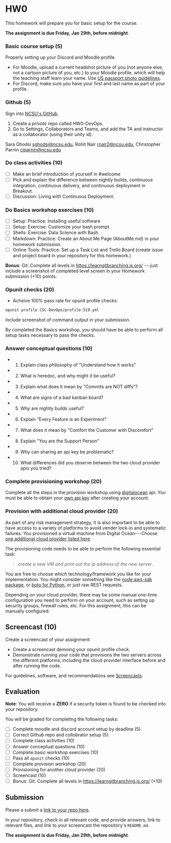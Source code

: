 # HW0

This homework will prepare you for basic setup for the course.

**The assignment is due Friday, Jan 29th, before midnight**.

### Basic course setup (5)

Properly setting up your Discord and Moodle profile.

* For Moodle, upload a current headshot picture of you (not anyone else, not a cartoon picture of you, etc.) to your Moodle profile, which will help the teaching staff learn your name. Use [US passport photo guidelines](https://travel.state.gov/content/travel/en/passports/how-apply/photos.html).
* For Discord, make sure you have your first and last name as part of your profile.

### Github (5)

Sign into [NCSU's GitHub](https://github.ncsu.edu/).

1. Create a *private* repo called HW0-DevOps. 
2. Go to Settings, Collaborators and Teams, and add the TA and instructor as a collaborator (using their unity id).

Sara Ghodsi <sghodsi@ncsu.edu>, Rohit Nair <rnair2@ncsu.edu>, Christopher Parnin <cjparnin@ncsu.edu>

### Do class activities (10)

* [ ] Make an brief introduction of yourself in #welcome
* [ ] Pick and explain the difference between nightly builds, continuous integration, continuous delivery, and continuous deployment in Breakout.
* [ ] Discussion: Living with Continuous Deployment.

### Do Basics workshop exercises (10)

* [ ] Setup: Practice: Installing useful software
* [ ] Setup: Exercise: Customize your bash prompt
* [ ] Shells: Exercise: Data Science with Bash
* [ ] Markdown: Practice: Create an About Me Page (AboutMe.md) in your homework submission.
* [ ] Online Tools: Practice: Set up a Task List and Trello Board (create issue and project board in your repository for this homework.)

**Bonus**: Git: Complete all levels in https://learngitbranching.js.org/ ---just include a screenshot of completed level screen in your Homework submission (+10) points.

### Opunit checks (20)

* Acheive 100% pass rate for opunit profile checks:

```sh
opunit profile CSC-DevOps/profile:519.yml
```

Include screenshot of command output in your submission.

By completed the Basics workshop, you should have be able to perform all setup tasks necessary to pass the checks.

### Answer conceptual questions (10)

* 1. Explain class philosophy of "Understand how it works"
* 2. What is heredoc, and why might it be useful?
* 3. Explain what does it mean by "Commits are NOT diffs"?
* 4. What are signs of a bad kanban board?
* 5. Why are nightly builds useful?
* 6. Explain "Every Feature is an Experiment"
* 7. What does it mean by "Comfort the Customer with Discomfort"
* 8. Explain "You are the Support Person"
* 9. Why can sharing an api key be problematic?
* 10. What differences did you observe between the two cloud provider apis you tried?

### Complete provisioning workshop (20)

Complete all the steps in the provision workshop using [digitalocean](https://developers.digitalocean.com/v2/) api. You must be able to obtain your [own api key](https://www.digitalocean.com/docs/api/create-personal-access-token/) after creating your account.

### Provision with additional cloud provider (20)

As part of any risk management strategy, it is also important to be able to have access to a variety of platforms to avoid vender lock-in and systematic failures. You provisioned a virtual machine from Digital Ocean---Choose [one additional cloud provider listed here](Cloud-Providers.md).

The provisioning code needs to be able to perform the following essential task:

> _create a new VM and print out the ip address of the new server_.

You are free to choose which technology/framework you like for your implementation. You might consider something like the [node aws-sdk package](https://www.npmjs.com/package/aws-sdk), or [boto for Python](https://aws.amazon.com/sdk-for-python/), or just raw REST requests.

Depending on your cloud provider, there may be some manual one-time configuration you need to perform on your account, such as setting up security groups, firewall rules, etc. For this assignment, this can be manually configured.

## Screencast (10)

Create a screencast of your assignment:

* Create a screencast demoing your opunit profile check.
* Demonstrate running your code that provisions the two servers across the different platforms, including the cloud provider interface before and after running the code.

For guidelines, software, and recommendations see [Screencasts](Screencasts.md).

## Evaluation

**Note**: You will receive a **ZERO** if a security token is found to be checked into your repository.

You will be graded for completing the following tasks:

* [ ] Complete moodle and discord account setup by deadline (5).
* [ ] Correct Github repo and collobrator setup (5).
* [ ] Complete class activities (10)
* [ ] Answer conceptual questions (10)
* [ ] Complete basic workshop exercises (10)
* [ ] Pass all `opunit` checks (10)
* [ ] Complete provision workshop (20)
* [ ] Provisioning for another cloud provider (20)
* [ ] Screencast (10)
* [ ] Bonus: Git: Complete all levels in https://learngitbranching.js.org/ (+10)

## Submission

Please a submit a [link to your repo here](https://docs.google.com/forms/d/e/1FAIpQLSc3LEsLc5FPiZbymd03ToIe63UNTMnAV4CrA32z3OyocbJdsg/viewform?usp=sf_link).

In your repository, check in all relevant code, and provide answers, link to relevant files, and link to your screencast the repository's `README.md`. 

**The assignment is due Friday, Jan 29th, before midnight**.
